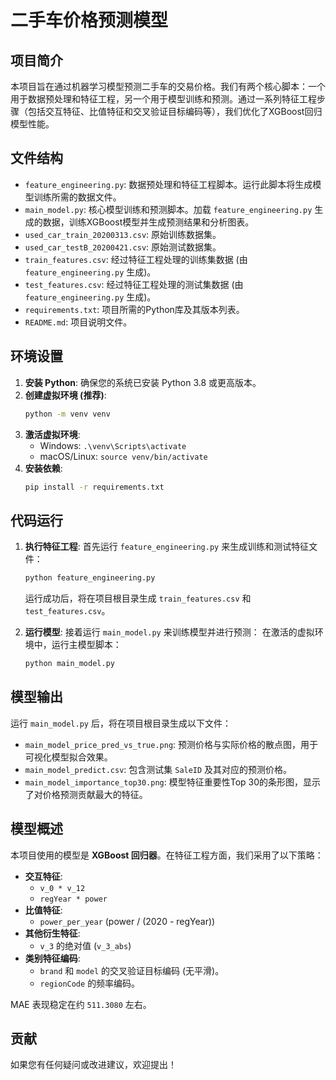 # 二手车价格预测模型

## 项目简介

本项目旨在通过机器学习模型预测二手车的交易价格。我们有两个核心脚本：一个用于数据预处理和特征工程，另一个用于模型训练和预测。通过一系列特征工程步骤（包括交互特征、比值特征和交叉验证目标编码等），我们优化了XGBoost回归模型性能。

## 文件结构

-   `feature_engineering.py`: 数据预处理和特征工程脚本。运行此脚本将生成模型训练所需的数据文件。
-   `main_model.py`: 核心模型训练和预测脚本。加载 `feature_engineering.py` 生成的数据，训练XGBoost模型并生成预测结果和分析图表。
-   `used_car_train_20200313.csv`: 原始训练数据集。
-   `used_car_testB_20200421.csv`: 原始测试数据集。
-   `train_features.csv`: 经过特征工程处理的训练集数据 (由 `feature_engineering.py` 生成)。
-   `test_features.csv`: 经过特征工程处理的测试集数据 (由 `feature_engineering.py` 生成)。
-   `requirements.txt`: 项目所需的Python库及其版本列表。
-   `README.md`: 项目说明文件。

## 环境设置

1.  **安装 Python**: 确保您的系统已安装 Python 3.8 或更高版本。
2.  **创建虚拟环境 (推荐)**:
    ```bash
    python -m venv venv
    ```
3.  **激活虚拟环境**:
    -   Windows: `.\venv\Scripts\activate`
    -   macOS/Linux: `source venv/bin/activate`
4.  **安装依赖**:
    ```bash
    pip install -r requirements.txt
    ```

## 代码运行

1.  **执行特征工程**: 首先运行 `feature_engineering.py` 来生成训练和测试特征文件：
    ```bash
    python feature_engineering.py
    ```
    运行成功后，将在项目根目录生成 `train_features.csv` 和 `test_features.csv`。

2.  **运行模型**: 接着运行 `main_model.py` 来训练模型并进行预测：
    在激活的虚拟环境中，运行主模型脚本：
    ```bash
    python main_model.py
    ```

## 模型输出

运行 `main_model.py` 后，将在项目根目录生成以下文件：

-   `main_model_price_pred_vs_true.png`: 预测价格与实际价格的散点图，用于可视化模型拟合效果。
-   `main_model_predict.csv`: 包含测试集 `SaleID` 及其对应的预测价格。
-   `main_model_importance_top30.png`: 模型特征重要性Top 30的条形图，显示了对价格预测贡献最大的特征。

## 模型概述

本项目使用的模型是 **XGBoost 回归器**。在特征工程方面，我们采用了以下策略：

-   **交互特征**:
    -   `v_0 * v_12`
    -   `regYear * power`
-   **比值特征**:
    -   `power_per_year` (power / (2020 - regYear))
-   **其他衍生特征**:
    -   `v_3` 的绝对值 (`v_3_abs`)
-   **类别特征编码**:
    -   `brand` 和 `model` 的交叉验证目标编码 (无平滑)。
    -   `regionCode` 的频率编码。

MAE 表现稳定在约 `511.3080` 左右。

## 贡献

如果您有任何疑问或改进建议，欢迎提出！ 